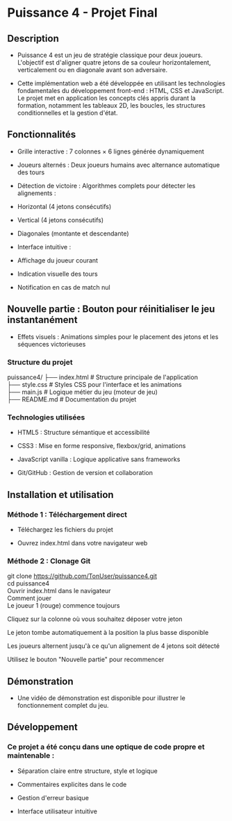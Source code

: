# Puissance 4 - Projet Final

## Description
- Puissance 4 est un jeu de stratégie classique pour deux joueurs. L'objectif est d'aligner quatre jetons de sa couleur horizontalement, verticalement ou en diagonale avant son adversaire.

- Cette implémentation web a été développée en utilisant les technologies fondamentales du développement front-end : HTML, CSS et JavaScript. Le projet met en application les concepts clés appris durant la formation, notamment les tableaux 2D, les boucles, les structures conditionnelles et la gestion d'état.

## Fonctionnalités

- Grille interactive : 7 colonnes × 6 lignes générée dynamiquement

- Joueurs alternés : Deux joueurs humains avec alternance automatique des tours

- Détection de victoire : Algorithmes complets pour détecter les alignements :

- Horizontal (4 jetons consécutifs)

- Vertical (4 jetons consécutifs)

- Diagonales (montante et descendante)

- Interface intuitive :

- Affichage du joueur courant

- Indication visuelle des tours

- Notification en cas de match nul

## Nouvelle partie : Bouton pour réinitialiser le jeu instantanément

- Effets visuels : Animations simples pour le placement des jetons et les séquences victorieuses

### Structure du projet  
puissance4/
├── index.html          # Structure principale de l'application   
├── style.css           # Styles CSS pour l'interface et les animations   
├── main.js             # Logique métier du jeu (moteur de jeu)    
├── README.md           # Documentation du projet   
 
### Technologies utilisées
- HTML5 : Structure sémantique et accessibilité

- CSS3 : Mise en forme responsive, flexbox/grid, animations

- JavaScript vanilla : Logique applicative sans frameworks

- Git/GitHub : Gestion de version et collaboration

## Installation et utilisation
###  Méthode 1 : Téléchargement direct
- Téléchargez les fichiers du projet

- Ouvrez index.html dans votre navigateur web

### Méthode 2 : Clonage Git

git clone https://github.com/TonUser/puissance4.git  
cd puissance4  
 Ouvrir index.html dans le navigateur  
Comment jouer  
Le joueur 1 (rouge) commence toujours  

Cliquez sur la colonne où vous souhaitez déposer votre jeton

Le jeton tombe automatiquement à la position la plus basse disponible

Les joueurs alternent jusqu'à ce qu'un alignement de 4 jetons soit détecté

Utilisez le bouton "Nouvelle partie" pour recommencer

## Démonstration
- Une vidéo de démonstration est disponible pour illustrer le fonctionnement complet du jeu.

## Développement
### Ce projet a été conçu dans une optique de code propre et maintenable :

- Séparation claire entre structure, style et logique

- Commentaires explicites dans le code

- Gestion d'erreur basique

- Interface utilisateur intuitive